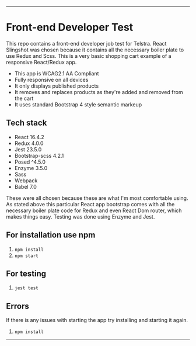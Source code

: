 ----
# Front-end Developer Test 
This repo contains a front-end developer job test for Telstra. React Slingshot was chosen because it contains all the necessary boiler plate to use Redux and Scss. This is a very basic shopping cart example of a responsive React/Redux app. 

* This app is WCAG2.1 AA Compliant
* Fully responsive on all devices
* It only displays published products
* It removes and replaces products as they're added and removed from the cart
* It uses standard Bootstrap 4 style semantic markeup

## Tech stack

* React 16.4.2
* Redux 4.0.0
* Jest  23.5.0
* Bootstrap-scss 4.2.1
* Posed ^4.5.0 
* Enzyme 3.5.0
* Sass
* Webpack
* Babel 7.0

These were all chosen because these are what I'm most comfortable using. As stated above this particular React app bootstrap comes with all the necessary boiler plate code for Redux and even React Dom router, which makes things easy. Testing was done using Enzyme and Jest. 

## For installation use npm
1.  `npm install`
2.  `npm start`

## For testing
1.  `jest test`


## Errors

If there is any issues with starting the app try installing and starting it again. 

1. `npm install`
----

